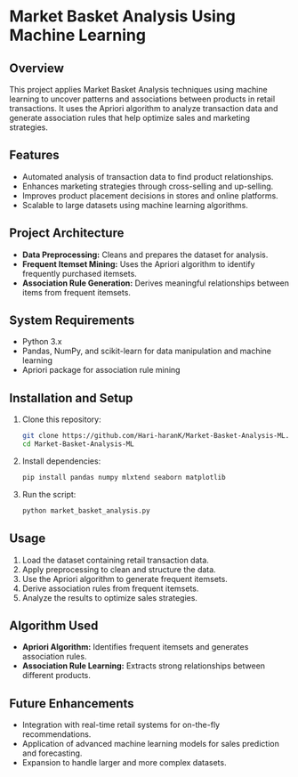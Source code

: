# Market Basket Analysis Using Machine Learning  

## Overview  
This project applies Market Basket Analysis techniques using machine learning to uncover patterns and associations between products in retail transactions. It uses the Apriori algorithm to analyze transaction data and generate association rules that help optimize sales and marketing strategies.  

## Features  
- Automated analysis of transaction data to find product relationships.  
- Enhances marketing strategies through cross-selling and up-selling.  
- Improves product placement decisions in stores and online platforms.  
- Scalable to large datasets using machine learning algorithms.  

## Project Architecture  
- **Data Preprocessing:** Cleans and prepares the dataset for analysis.  
- **Frequent Itemset Mining:** Uses the Apriori algorithm to identify frequently purchased itemsets.  
- **Association Rule Generation:** Derives meaningful relationships between items from frequent itemsets.  

## System Requirements  
- Python 3.x  
- Pandas, NumPy, and scikit-learn for data manipulation and machine learning  
- Apriori package for association rule mining  

## Installation and Setup  
1. Clone this repository:  
   ```sh
   git clone https://github.com/Hari-haranK/Market-Basket-Analysis-ML.git
   cd Market-Basket-Analysis-ML
   ```  
2. Install dependencies:  
   ```sh
   pip install pandas numpy mlxtend seaborn matplotlib  
   ```  
3. Run the script:  
   ```sh
   python market_basket_analysis.py
   ```  

## Usage  
1. Load the dataset containing retail transaction data.  
2. Apply preprocessing to clean and structure the data.  
3. Use the Apriori algorithm to generate frequent itemsets.  
4. Derive association rules from frequent itemsets.  
5. Analyze the results to optimize sales strategies.  

## Algorithm Used  
- **Apriori Algorithm:** Identifies frequent itemsets and generates association rules.  
- **Association Rule Learning:** Extracts strong relationships between different products.  

## Future Enhancements  
- Integration with real-time retail systems for on-the-fly recommendations.  
- Application of advanced machine learning models for sales prediction and forecasting.  
- Expansion to handle larger and more complex datasets.  
